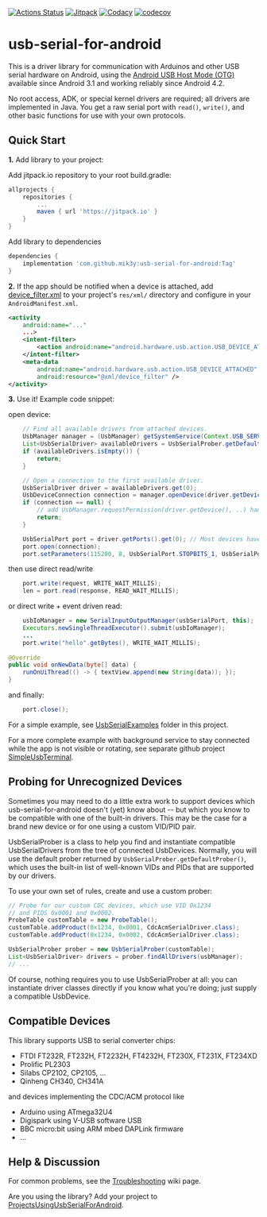 [![Actions Status](https://github.com/mik3y/usb-serial-for-android/workflows/build/badge.svg)](https://github.com/mik3y/usb-serial-for-android/actions)
[![Jitpack](https://jitpack.io/v/mik3y/usb-serial-for-android.svg)](https://jitpack.io/#mik3y/usb-serial-for-android)
[![Codacy](https://api.codacy.com/project/badge/Grade/4d528e82e35d42d49f659e9b93a9c77d)](https://www.codacy.com/manual/kai-morich/usb-serial-for-android-mik3y?utm_source=github.com&amp;utm_medium=referral&amp;utm_content=mik3y/usb-serial-for-android&amp;utm_campaign=Badge_Grade)
[![codecov](https://codecov.io/gh/mik3y/usb-serial-for-android/branch/master/graph/badge.svg)](https://codecov.io/gh/mik3y/usb-serial-for-android)

# usb-serial-for-android

This is a driver library for communication with Arduinos and other USB serial hardware on
Android, using the
[Android USB Host Mode (OTG)](http://developer.android.com/guide/topics/connectivity/usb/host.html)
available since Android 3.1 and working reliably since Android 4.2.

No root access, ADK, or special kernel drivers are required; all drivers are implemented in
Java.  You get a raw serial port with `read()`, `write()`, and other basic
functions for use with your own protocols.

## Quick Start

**1.** Add library to your project:

Add jitpack.io repository to your root build.gradle:
```gradle
allprojects {
    repositories {
        ...
        maven { url 'https://jitpack.io' }
    }
}
```
Add library to dependencies
```gradle
dependencies {
    implementation 'com.github.mik3y:usb-serial-for-android:Tag'
}
```

**2.** If the app should be notified when a device is attached, add 
[device_filter.xml](https://github.com/mik3y/usb-serial-for-android/blob/master/usbSerialExamples/src/main/res/xml/device_filter.xml) 
to your project's `res/xml/` directory and configure in your `AndroidManifest.xml`.

```xml
<activity
    android:name="..."
    ...>
    <intent-filter>
        <action android:name="android.hardware.usb.action.USB_DEVICE_ATTACHED" />
    </intent-filter>
    <meta-data
        android:name="android.hardware.usb.action.USB_DEVICE_ATTACHED"
        android:resource="@xml/device_filter" />
</activity>
```

**3.** Use it! Example code snippet:

open device:
```java
    // Find all available drivers from attached devices.
    UsbManager manager = (UsbManager) getSystemService(Context.USB_SERVICE);
    List<UsbSerialDriver> availableDrivers = UsbSerialProber.getDefaultProber().findAllDrivers(manager);
    if (availableDrivers.isEmpty()) {
        return;
    }

    // Open a connection to the first available driver.
    UsbSerialDriver driver = availableDrivers.get(0);
    UsbDeviceConnection connection = manager.openDevice(driver.getDevice());
    if (connection == null) {
        // add UsbManager.requestPermission(driver.getDevice(), ..) handling here
        return;
    }

    UsbSerialPort port = driver.getPorts().get(0); // Most devices have just one port (port 0)
    port.open(connection);
    port.setParameters(115200, 8, UsbSerialPort.STOPBITS_1, UsbSerialPort.PARITY_NONE);
```
then use direct read/write
```java
    port.write(request, WRITE_WAIT_MILLIS);
    len = port.read(response, READ_WAIT_MILLIS);
```
or direct write + event driven read:
```java
    usbIoManager = new SerialInputOutputManager(usbSerialPort, this);
    Executors.newSingleThreadExecutor().submit(usbIoManager);
    ...
    port.write("hello".getBytes(), WRITE_WAIT_MILLIS);
    
@Override
public void onNewData(byte[] data) {
    runOnUiThread(() -> { textView.append(new String(data)); });
}
```
and finally:
```java
    port.close();
```

For a simple example, see
[UsbSerialExamples](https://github.com/mik3y/usb-serial-for-android/blob/master/usbSerialExamples)
folder in this project.

For a more complete example with background service to stay connected while
the app is not visible or rotating, see separate github project 
[SimpleUsbTerminal](https://github.com/kai-morich/SimpleUsbTerminal).

## Probing for Unrecognized Devices

Sometimes you may need to do a little extra work to support devices which
usb-serial-for-android doesn't (yet) know about -- but which you know to be
compatible with one of the built-in drivers.  This may be the case for a brand
new device or for one using a custom VID/PID pair.

UsbSerialProber is a class to help you find and instantiate compatible
UsbSerialDrivers from the tree of connected UsbDevices.  Normally, you will use
the default prober returned by ``UsbSerialProber.getDefaultProber()``, which
uses the built-in list of well-known VIDs and PIDs that are supported by our
drivers.

To use your own set of rules, create and use a custom prober:

```java
// Probe for our custom CDC devices, which use VID 0x1234
// and PIDS 0x0001 and 0x0002.
ProbeTable customTable = new ProbeTable();
customTable.addProduct(0x1234, 0x0001, CdcAcmSerialDriver.class);
customTable.addProduct(0x1234, 0x0002, CdcAcmSerialDriver.class);

UsbSerialProber prober = new UsbSerialProber(customTable);
List<UsbSerialDriver> drivers = prober.findAllDrivers(usbManager);
// ...
```

Of course, nothing requires you to use UsbSerialProber at all: you can
instantiate driver classes directly if you know what you're doing; just supply
a compatible UsbDevice.

## Compatible Devices

This library supports USB to serial converter chips:
* FTDI FT232R, FT232H, FT2232H, FT4232H, FT230X, FT231X, FT234XD
* Prolific PL2303
* Silabs CP2102, CP2105, ...
* Qinheng CH340, CH341A

and devices implementing the CDC/ACM protocol like
* Arduino using ATmega32U4
* Digispark using V-USB software USB
* BBC micro:bit using ARM mbed DAPLink firmware
* ...

## Help & Discussion

For common problems, see the
[Troubleshooting](https://github.com/mik3y/usb-serial-for-android/wiki/Troubleshooting)
wiki page.

Are you using the library? Add your project to 
[ProjectsUsingUsbSerialForAndroid](https://github.com/mik3y/usb-serial-for-android/wiki/Projects-Using-usb-serial-for-android).
